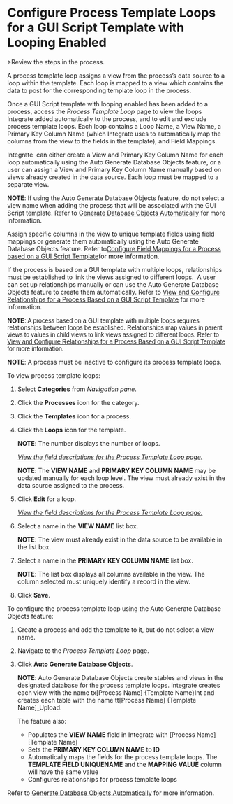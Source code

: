 # Configure Process Template Loops for a GUI Script Template with Looping Enabled

<span id="Post Data using a GUI Script Steps" class="popUpLink">\>Review
the steps in the process. </span>

A process template loop assigns a view from the process’s data source to
a loop within the template. Each loop is mapped to a view which contains
the data to post for the corresponding template loop in the process.

Once a GUI Script template with looping enabled has been added to a
process, access the *Process Template Loop* page to view the loops
Integrate added automatically to the process, and to edit and exclude
process template loops. Each loop contains a Loop Name, a View Name, a
Primary Key Column Name (which Integrate uses to automatically map the
columns from the view to the fields in the template), and Field
Mappings.

Integrate  can either create a View and Primary Key Column Name for each
loop automatically using the Auto Generate Database Objects feature, or
a user can assign a View and Primary Key Column Name manually based on
views already created in the data source. Each loop must be mapped to a
separate view.

**NOTE**: If using the Auto Generate Database Objects feature, do not
select a view name when adding the process that will be associated with
the GUI Script template. Refer to [Generate Database Objects
Automatically](Generate_Database_Objects_Automatically.htm) for more
information.

Assign specific columns in the view to unique template fields using
field mappings or generate them automatically using the Auto Generate
Database Objects feature. Refer to[Configure Field Mappings for a
Process based on a GUI Script
Template](ConfigureFieldMappingsGUI_Script_Template.htm)<span style="color: #000000;">for
more information.</span>

If the process is based on a GUI template with multiple loops,
relationships must be established to link the views assigned to
different loops.  A user can set up relationships manually or can use
the Auto Generate Database Objects feature to create them automatically.
Refer to [View and Configure Relationships for a Process Based on a GUI
Script Template](VwConfigureRelshpsGUIe.htm) for more
information.

**N<span style="font-family: Arial, sans-serif;">OTE</span>**<span style="font-family: Arial, sans-serif;">:
A process based on a GUI template with multiple loops requires
relationships between loops be established. Relationships map values in
parent views to values in child views to link views assigned to
different loops. Refer to [View and Configure Relationships for a
Process Based on a GUI Script Template](VwConfigureRelshpsGUIe.htm) for
more information.</span>

**NOTE**: A process must be inactive to configure its process template
loops.

To view process template loops:

1.  Select **Categories** from *Navigation pane*.

2.  Click the **Processes** icon for the category.

3.  Click the **Templates** icon for a process.

4.  Click the **Loops** icon for the template.
    
    **NOTE**: The number displays the number of loops.
    
    *[View the field descriptions for the Process Template Loop
    page.](../Page_Desc/Process_Template_Loop.htm)*
    
    <span style="font-weight: bold;">NOTE</span>: The **VIEW NAME** and
    **PRIMARY KEY COLUMN NAME** may be updated manually for each loop
    level. The view must already exist in the data source assigned to
    the process.

5.  Click **Edit** for a loop.
    
    *[View the field descriptions for the Process Template Loop
    page.](../Page_Desc/Process_Template_Loop.htm)*

6.  Select a name in the **VIEW NAME** list box.
    
    **NOTE**: The view must already exist in the data source to be
    available in the list box.

7.  Select a name in the **PRIMARY KEY COLUMN NAME** list box.
    
    **NOTE**: The list box displays all columns available in the view.
    The column selected must uniquely identify a record in the view.

8.  Click **Save**.

To configure the process template loop using the Auto Generate Database
Objects feature:

1.  Create a process and add the template to it, but do not select a
    view name.

2.  Navigate to the *Process Template Loop* page.

3.  Click **Auto Generate Database Objects**.
    
    **NOTE**: Auto Generate Database Objects create stables and views in
    the designated database for the process template loops. Integrate
    creates each view with the name tx\[Process Name\] {Template
    Name}Int and creates each table with the name tt\[Process Name\]
    {Template Name\]\_Upload.
    
    The feature also:
    
      - Populates the **VIEW NAME** field in Integrate with \[Process
        Name\] \[Template Name\]
      - Sets the **PRIMARY KEY COLUMN NAME** to **ID**
      - Automatically maps the fields for the process template loops.
        The **TEMPLATE FIELD UNIQUENAME** and the **MAPPING VALUE**
        column will have the same value
      - Configures relationships for process template loops

Refer to [Generate Database Objects
Automatically](Generate_Database_Objects_Automatically.htm) for more
information.
